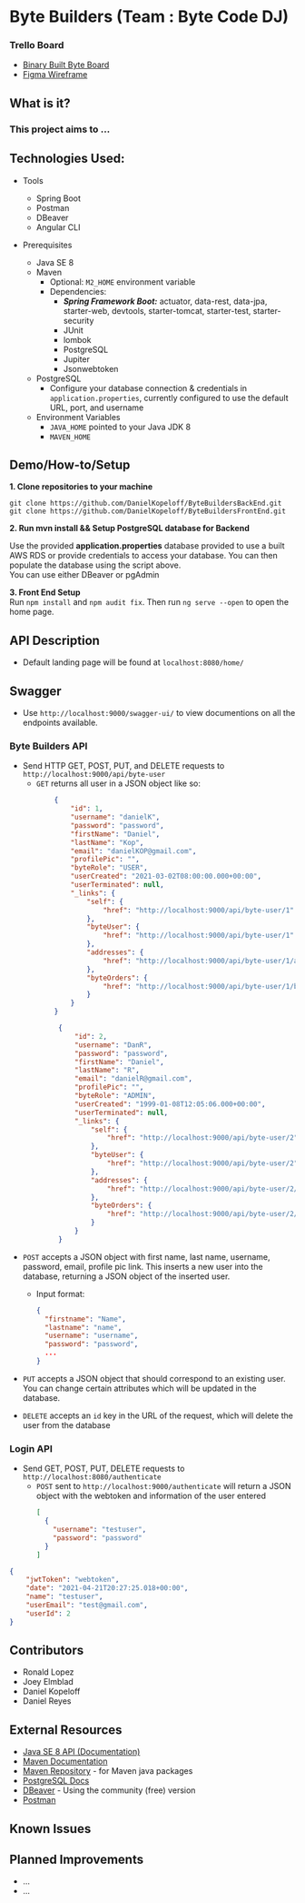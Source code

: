# Byte Builders  (Team : Byte Code DJ)

### Trello Board
* [Binary Built Byte Board](https://trello.com/b/yZULAQLG/project2)
* [Figma Wireframe](https://www.figma.com/file/Yo8JBSBrAsqpuh0lbFf6HV/BytebuilderWireFrame?node-id=0%3A1)

## What is it?
### This project aims to ... 

## Technologies Used: 

- Tools  
  - Spring Boot
  - Postman
  - DBeaver
  - Angular CLI

- Prerequisites
  - Java SE 8
  - Maven
    - Optional: `M2_HOME` environment variable
    - Dependencies:
      - **_Spring Framework Boot:_** actuator, data-rest, data-jpa, starter-web, devtools, starter-tomcat, starter-test, starter-security
      - JUnit
      - lombok
      - PostgreSQL
      - Jupiter
      - Jsonwebtoken
  - PostgreSQL
    - Configure your database connection & credentials in `application.properties`, currently configured to use the default URL, port, and username
  - Environment Variables
    - `JAVA_HOME` pointed to your Java JDK 8
    - `MAVEN_HOME`
    
## Demo/How-to/Setup

**1. Clone repositories to your machine**

`git clone https://github.com/DanielKopeloff/ByteBuildersBackEnd.git`  
`git clone https://github.com/DanielKopeloff/ByteBuildersFrontEnd.git`

**2. Run mvn install && Setup PostgreSQL database for Backend**

Use the provided **application.properties** database provided to use a built AWS RDS or provide credentials to access your database. You can then populate the database using the script above.     
You can use either DBeaver or pgAdmin

**3. Front End Setup**  
Run `npm install` and `npm audit fix`. Then run `ng serve --open` to open the home page. 


## API Description

- Default landing page will be found at `localhost:8080/home/`

## Swagger
- Use `http://localhost:9000/swagger-ui/` to view documentions on all the endpoints available. 
  

### Byte Builders API

- Send HTTP GET, POST, PUT, and DELETE requests to `http://localhost:9000/api/byte-user`
  - `GET` returns all user in a JSON object like so:
 ```json
            {
                "id": 1,
                "username": "danielK",
                "password": "password",
                "firstName": "Daniel",
                "lastName": "Kop",
                "email": "danielKOP@gmail.com",
                "profilePic": "",
                "byteRole": "USER",
                "userCreated": "2021-03-02T08:00:00.000+00:00",
                "userTerminated": null,
                "_links": {
                    "self": {
                        "href": "http://localhost:9000/api/byte-user/1"
                    },
                    "byteUser": {
                        "href": "http://localhost:9000/api/byte-user/1"
                    },
                    "addresses": {
                        "href": "http://localhost:9000/api/byte-user/1/addresses"
                    },
                    "byteOrders": {
                        "href": "http://localhost:9000/api/byte-user/1/byteOrders"
                    }
                }
            }
```
```json
            {
                "id": 2,
                "username": "DanR",
                "password": "password",
                "firstName": "Daniel",
                "lastName": "R",
                "email": "danielR@gmail.com",
                "profilePic": "",
                "byteRole": "ADMIN",
                "userCreated": "1999-01-08T12:05:06.000+00:00",
                "userTerminated": null,
                "_links": {
                    "self": {
                        "href": "http://localhost:9000/api/byte-user/2"
                    },
                    "byteUser": {
                        "href": "http://localhost:9000/api/byte-user/2"
                    },
                    "addresses": {
                        "href": "http://localhost:9000/api/byte-user/2/addresses"
                    },
                    "byteOrders": {
                        "href": "http://localhost:9000/api/byte-user/2/byteOrders"
                    }
                }
            }
```

  - `POST` accepts a JSON object with first name, last name, username, password, email, profile pic link. This inserts a new user into the database, returning a JSON object of the inserted user.
    - Input format:
      ```json
      {
        "firstname": "Name",
        "lastname": "name",
        "username": "username",
        "password": "password",
        ...
      }
      ```
    
  - `PUT` accepts a JSON object that should correspond to an existing user. You can change certain attributes which will be updated in the database.
    
  - `DELETE` accepts an `id` key in the URL of the request, which will delete the user from the database

### Login API

- Send GET, POST, PUT, DELETE requests to `http://localhost:8080/authenticate`
  - `POST` sent to `http://localhost:9000/authenticate` will return a JSON object with the webtoken and information of the user entered 
    ```json
    [
      {
        "username": "testuser",
        "password": "password"
      }
    ]
    ```
```json
{
    "jwtToken": "webtoken",
    "date": "2021-04-21T20:27:25.018+00:00",
    "name": "testuser",
    "userEmail": "test@gmail.com",
    "userId": 2
}
```



## Contributors

- Ronald Lopez 
- Joey Elmblad 
- Daniel Kopeloff
- Daniel Reyes
## External Resources

- [Java SE 8 API (Documentation)](https://docs.oracle.com/javase/8/docs/api/)
- [Maven Documentation](https://maven.apache.org/guides/index.html)
- [Maven Repository](https://mvnrepository.com) - for Maven java packages
- [PostgreSQL Docs](https://www.postgresql.org/docs/)
- [DBeaver](https://dbeaver.io/) - Using the community (free) version
- [Postman](https://www.postman.com/downloads/)

## Known Issues


## Planned Improvements

- ...
- ...
